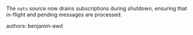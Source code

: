 The `nats` source now drains subscriptions during shutdown, ensuring that in-flight and pending messages are processed.

authors: benjamin-awd
